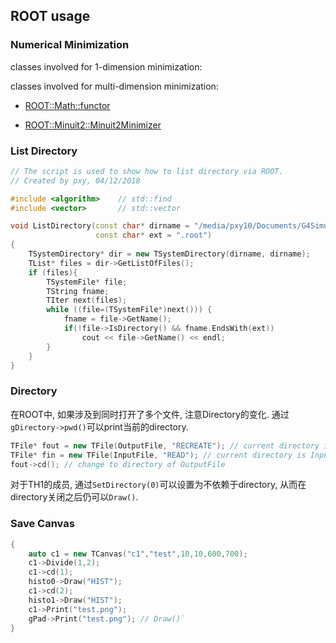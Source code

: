 ## ROOT usage

### Numerical Minimization

classes involved for 1-dimension minimization:



classes involved for multi-dimension minimization:

+ [ROOT::Math::functor](https://root.cern.ch/root/html/ROOT__Math__Functor.html)

+ [ROOT::Minuit2::Minuit2Minimizer](https://root.cern.ch/root/html/ROOT__Minuit2__Minuit2Minimizer.html)


### List Directory

```cpp
// The script is used to show how to list directory via ROOT.
// Created by pxy, 04/12/2018

#include <algorithm>    // std::find
#include <vector>       // std::vector

void ListDirectory(const char* dirname = "/media/pxy10/Documents/G4Simulation/tumuty/Pulse_build/results/",
                   const char* ext = ".root")
{
    TSystemDirectory* dir = new TSystemDirectory(dirname, dirname);
    TList* files = dir->GetListOfFiles();
    if (files){
        TSystemFile* file;
        TString fname;
        TIter next(files);
        while ((file=(TSystemFile*)next())) {
            fname = file->GetName();
            if(!file->IsDirectory() && fname.EndsWith(ext))
                cout << file->GetName() << endl;
        }
    }
} 
```

### Directory

在ROOT中, 如果涉及到同时打开了多个文件, 注意Directory的变化. 通过`gDirectory->pwd()`可以print当前的directory.

```cpp
TFile* fout = new TFile(OutputFile, "RECREATE"); // current directory is OutputFile
TFile* fin = new TFile(InputFile, "READ"); // current directory is InputFile
fout->cd(); // change to directory of OutputFile
```

对于TH1的成员, 通过`SetDirectory(0)`可以设置为不依赖于directory, 从而在directory关闭之后仍可以`Draw()`.

### Save Canvas

```cpp
{
    auto c1 = new TCanvas("c1","test",10,10,600,700);
    c1->Divide(1,2);
    c1->cd(1);
    histo0->Draw("HIST");
    c1->cd(2);
    histo1->Draw("HIST");
    c1->Print("test.png");
    gPad->Print("test.png"); // Draw()`
}
